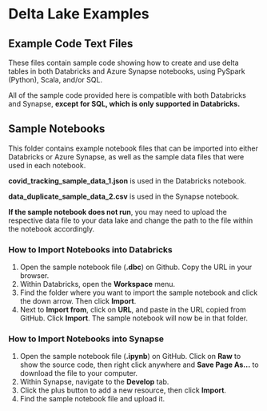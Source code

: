 # Delta Lake Examples

## Example Code Text Files

These files contain sample code showing how to create and use delta tables in both Databricks and Azure Synapse notebooks, using PySpark (Python), Scala, and/or SQL.

All of the sample code provided here is compatible with both Databricks and Synapse, **except for SQL, which is only supported in Databricks.**

## Sample Notebooks

This folder contains example notebook files that can be imported into either Databricks or Azure Synapse, as well as the sample data files that were used in each notebook.

**covid_tracking_sample_data_1.json** is used in the Databricks notebook.

**data_duplicate_sample_data_2.csv** is used in the Synapse notebook.

**If the sample notebook does not run**, you may need to upload the respective data file to your data lake and change the path to the file within the notebook accordingly.

### How to Import Notebooks into Databricks

1. Open the sample notebook file (**.dbc**) on Github. Copy the URL in your browser.
2. Within Databricks, open the **Workspace** menu.
3. Find the folder where you want to import the sample notebook and click the down arrow. Then click **Import**.
4. Next to **Import from**, click on **URL**, and paste in the URL copied from GitHub. Click **Import**. The sample notebook will now be in that folder.

### How to Import Notebooks into Synapse

1. Open the sample notebook file (**.ipynb**) on GitHub. Click on **Raw** to show the source code, then right click anywhere and **Save Page As...** to download the file to your computer.
2. Within Synapse, navigate to the **Develop** tab.
3. Click the plus button to add a new resource, then click **Import**.
4. Find the sample notebook file and upload it.